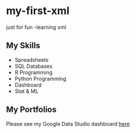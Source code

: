 # my-first-xml
just for fun -learning xml

## My Skills

- Spreadsheets
- SQL Databases
- R Programming
- Python Programming
- Dashboard
- Stat & ML

## My Portfolios

Please see my Google Data Studio dashboard [here](https://www.google.com)
